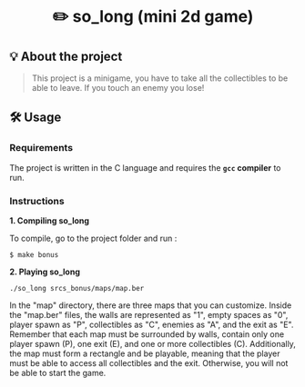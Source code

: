 <h1 align="center">
	✏️ so_long (mini 2d game)
</h1>

## 💡 About the project

> This project is a minigame, you have to take all the collectibles to be able to leave.
> If you touch an enemy you lose!

## 🛠️ Usage

### Requirements

The project is written in the C language and requires the **`gcc` compiler** to run.

### Instructions

**1. Compiling so_long**

To compile, go to the project folder and run :

```shell
$ make bonus
```

**2. Playing so_long**

```shell
./so_long srcs_bonus/maps/map.ber
```
In the "map" directory, there are three maps that you can customize.
Inside the "map.ber" files, the walls are represented as "1", empty spaces as "0", player spawn as "P", collectibles as "C", enemies as "A", and the exit as "E".
Remember that each map must be surrounded by walls, contain only one player spawn (P), one exit (E), and one or more collectibles (C).
Additionally, the map must form a rectangle and be playable, meaning that the player must be able to access all collectibles and the exit. Otherwise, you will not be able to start the game.
